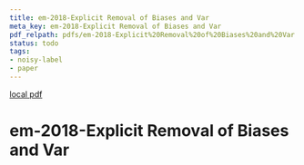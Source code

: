 ```yaml
---
title: em-2018-Explicit Removal of Biases and Var
meta_key: em-2018-Explicit Removal of Biases and Var
pdf_relpath: pdfs/em-2018-Explicit%20Removal%20of%20Biases%20and%20Var.pdf
status: todo
tags:
- noisy-label
- paper
---
```


[local pdf](../../../pdfs/em-2018-Explicit%20Removal%20of%20Biases%20and%20Var.pdf)

# em-2018-Explicit Removal of Biases and Var
